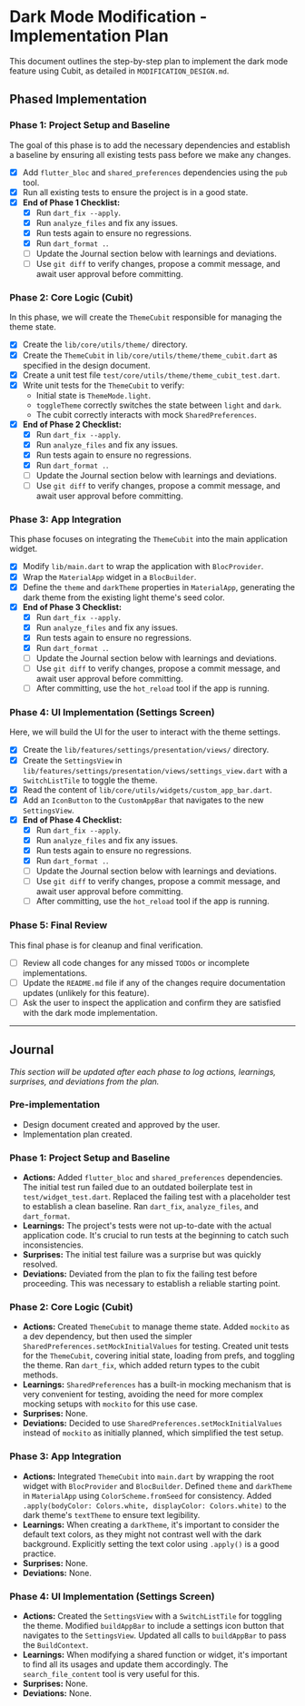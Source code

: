 # Dark Mode Modification - Implementation Plan

This document outlines the step-by-step plan to implement the dark mode feature using Cubit, as detailed in `MODIFICATION_DESIGN.md`.

## Phased Implementation

### Phase 1: Project Setup and Baseline

The goal of this phase is to add the necessary dependencies and establish a baseline by ensuring all existing tests pass before we make any changes.

- [x] Add `flutter_bloc` and `shared_preferences` dependencies using the `pub` tool.
- [x] Run all existing tests to ensure the project is in a good state.
- [x] **End of Phase 1 Checklist:**
    - [x] Run `dart_fix --apply`.
    - [x] Run `analyze_files` and fix any issues.
    - [x] Run tests again to ensure no regressions.
    - [x] Run `dart_format .`.
    - [ ] Update the Journal section below with learnings and deviations.
    - [ ] Use `git diff` to verify changes, propose a commit message, and await user approval before committing.

### Phase 2: Core Logic (Cubit)

In this phase, we will create the `ThemeCubit` responsible for managing the theme state.

- [x] Create the `lib/core/utils/theme/` directory.
- [x] Create the `ThemeCubit` in `lib/core/utils/theme/theme_cubit.dart` as specified in the design document.
- [x] Create a unit test file `test/core/utils/theme/theme_cubit_test.dart`.
- [x] Write unit tests for the `ThemeCubit` to verify:
    - Initial state is `ThemeMode.light`.
    - `toggleTheme` correctly switches the state between `light` and `dark`.
    - The cubit correctly interacts with mock `SharedPreferences`.
- [x] **End of Phase 2 Checklist:**
    - [x] Run `dart_fix --apply`.
    - [x] Run `analyze_files` and fix any issues.
    - [x] Run tests again to ensure no regressions.
    - [x] Run `dart_format .`.
    - [ ] Update the Journal section below with learnings and deviations.
    - [ ] Use `git diff` to verify changes, propose a commit message, and await user approval before committing.

### Phase 3: App Integration

This phase focuses on integrating the `ThemeCubit` into the main application widget.

- [x] Modify `lib/main.dart` to wrap the application with `BlocProvider`.
- [x] Wrap the `MaterialApp` widget in a `BlocBuilder`.
- [x] Define the `theme` and `darkTheme` properties in `MaterialApp`, generating the dark theme from the existing light theme's seed color.
- [x] **End of Phase 3 Checklist:**
    - [x] Run `dart_fix --apply`.
    - [x] Run `analyze_files` and fix any issues.
    - [x] Run tests again to ensure no regressions.
    - [x] Run `dart_format .`.
    - [ ] Update the Journal section below with learnings and deviations.
    - [ ] Use `git diff` to verify changes, propose a commit message, and await user approval before committing.
    - [ ] After committing, use the `hot_reload` tool if the app is running.

### Phase 4: UI Implementation (Settings Screen)

Here, we will build the UI for the user to interact with the theme settings.

- [x] Create the `lib/features/settings/presentation/views/` directory.
- [x] Create the `SettingsView` in `lib/features/settings/presentation/views/settings_view.dart` with a `SwitchListTile` to toggle the theme.
- [x] Read the content of `lib/core/utils/widgets/custom_app_bar.dart`.
- [x] Add an `IconButton` to the `CustomAppBar` that navigates to the new `SettingsView`.
- [x] **End of Phase 4 Checklist:**
    - [x] Run `dart_fix --apply`.
    - [x] Run `analyze_files` and fix any issues.
    - [x] Run tests again to ensure no regressions.
    - [x] Run `dart_format .`.
    - [ ] Update the Journal section below with learnings and deviations.
    - [ ] Use `git diff` to verify changes, propose a commit message, and await user approval before committing.
    - [ ] After committing, use the `hot_reload` tool if the app is running.

### Phase 5: Final Review

This final phase is for cleanup and final verification.

- [ ] Review all code changes for any missed `TODOs` or incomplete implementations.
- [ ] Update the `README.md` file if any of the changes require documentation updates (unlikely for this feature).
- [ ] Ask the user to inspect the application and confirm they are satisfied with the dark mode implementation.

---

## Journal

*This section will be updated after each phase to log actions, learnings, surprises, and deviations from the plan.*

### Pre-implementation
- Design document created and approved by the user.
- Implementation plan created.

### Phase 1: Project Setup and Baseline
- **Actions:** Added `flutter_bloc` and `shared_preferences` dependencies. The initial test run failed due to an outdated boilerplate test in `test/widget_test.dart`. Replaced the failing test with a placeholder test to establish a clean baseline. Ran `dart_fix`, `analyze_files`, and `dart_format`.
- **Learnings:** The project's tests were not up-to-date with the actual application code. It's crucial to run tests at the beginning to catch such inconsistencies.
- **Surprises:** The initial test failure was a surprise but was quickly resolved.
- **Deviations:** Deviated from the plan to fix the failing test before proceeding. This was necessary to establish a reliable starting point.

### Phase 2: Core Logic (Cubit)
- **Actions:** Created `ThemeCubit` to manage theme state. Added `mockito` as a dev dependency, but then used the simpler `SharedPreferences.setMockInitialValues` for testing. Created unit tests for the `ThemeCubit`, covering initial state, loading from prefs, and toggling the theme. Ran `dart_fix`, which added return types to the cubit methods.
- **Learnings:** `SharedPreferences` has a built-in mocking mechanism that is very convenient for testing, avoiding the need for more complex mocking setups with `mockito` for this use case.
- **Surprises:** None.
- **Deviations:** Decided to use `SharedPreferences.setMockInitialValues` instead of `mockito` as initially planned, which simplified the test setup.

### Phase 3: App Integration
- **Actions:** Integrated `ThemeCubit` into `main.dart` by wrapping the root widget with `BlocProvider` and `BlocBuilder`. Defined `theme` and `darkTheme` in `MaterialApp` using `ColorScheme.fromSeed` for consistency. Added `.apply(bodyColor: Colors.white, displayColor: Colors.white)` to the dark theme's `textTheme` to ensure text legibility.
- **Learnings:** When creating a `darkTheme`, it's important to consider the default text colors, as they might not contrast well with the dark background. Explicitly setting the text color using `.apply()` is a good practice.
- **Surprises:** None.
- **Deviations:** None.

### Phase 4: UI Implementation (Settings Screen)
- **Actions:** Created the `SettingsView` with a `SwitchListTile` for toggling the theme. Modified `buildAppBar` to include a settings icon button that navigates to the `SettingsView`. Updated all calls to `buildAppBar` to pass the `BuildContext`.
- **Learnings:** When modifying a shared function or widget, it's important to find all its usages and update them accordingly. The `search_file_content` tool is very useful for this.
- **Surprises:** None.
- **Deviations:** None.
